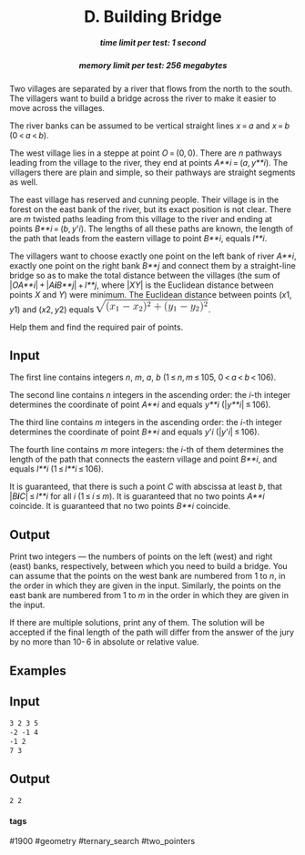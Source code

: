<h1 style='text-align: center;'> D. Building Bridge</h1>

<h5 style='text-align: center;'>time limit per test: 1 second</h5>
<h5 style='text-align: center;'>memory limit per test: 256 megabytes</h5>

Two villages are separated by a river that flows from the north to the south. The villagers want to build a bridge across the river to make it easier to move across the villages.

The river banks can be assumed to be vertical straight lines *x* = *a* and *x* = *b* (0 < *a* < *b*).

The west village lies in a steppe at point *O* = (0, 0). There are *n* pathways leading from the village to the river, they end at points *A**i* = (*a*, *y**i*). The villagers there are plain and simple, so their pathways are straight segments as well.

The east village has reserved and cunning people. Their village is in the forest on the east bank of the river, but its exact position is not clear. There are *m* twisted paths leading from this village to the river and ending at points *B**i* = (*b*, *y*'*i*). The lengths of all these paths are known, the length of the path that leads from the eastern village to point *B**i*, equals *l**i*.

The villagers want to choose exactly one point on the left bank of river *A**i*, exactly one point on the right bank *B**j* and connect them by a straight-line bridge so as to make the total distance between the villages (the sum of |*OA**i*| + |*A**i**B**j*| + *l**j*, where |*XY*| is the Euclidean distance between points *X* and *Y*) were minimum. The Euclidean distance between points (*x*1, *y*1) and (*x*2, *y*2) equals ![](images/a524adf9e9acb2416e49b80067d4fda89423836e.png).

Help them and find the required pair of points.

## Input

The first line contains integers *n*, *m*, *a*, *b* (1 ≤ *n*, *m* ≤ 105, 0 < *a* < *b* < 106). 

The second line contains *n* integers in the ascending order: the *i*-th integer determines the coordinate of point *A**i* and equals *y**i* (|*y**i*| ≤ 106). 

The third line contains *m* integers in the ascending order: the *i*-th integer determines the coordinate of point *B**i* and equals *y*'*i* (|*y*'*i*| ≤ 106). 

The fourth line contains *m* more integers: the *i*-th of them determines the length of the path that connects the eastern village and point *B**i*, and equals *l**i* (1 ≤ *l**i* ≤ 106).

It is guaranteed, that there is such a point *C* with abscissa at least *b*, that |*B**i**C*| ≤ *l**i* for all *i* (1 ≤ *i* ≤ *m*). It is guaranteed that no two points *A**i* coincide. It is guaranteed that no two points *B**i* coincide.

## Output

Print two integers — the numbers of points on the left (west) and right (east) banks, respectively, between which you need to build a bridge. You can assume that the points on the west bank are numbered from 1 to *n*, in the order in which they are given in the input. Similarly, the points on the east bank are numbered from 1 to *m* in the order in which they are given in the input.

If there are multiple solutions, print any of them. The solution will be accepted if the final length of the path will differ from the answer of the jury by no more than 10- 6 in absolute or relative value.

## Examples

## Input


```
3 2 3 5  
-2 -1 4  
-1 2  
7 3  

```
## Output


```
2 2
```


#### tags 

#1900 #geometry #ternary_search #two_pointers 
